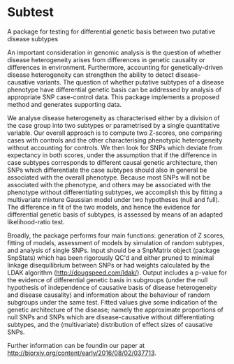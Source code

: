 Subtest
=========

A package for testing for differential genetic basis between two putative disease subtypes

An important consideration in genomic analysis is the question of whether disease heterogeneity arises from differences in genetic causality or differences in environment. Furthermore, accounting for genetically-driven disease heterogeneity can strengthen the ability to detect disease-causative variants. The question of whether putative subtypes of a disease phenotype have differential genetic basis can be addressed by analysis of appropriate SNP case-control data. This package implements a proposed method and generates supporting data.

We analyse disease heterogeneity as characterised either by a division of the case group into two subtypes or parametrised by a single quantitative variable. Our overall approach is to compute two Z-scores, one comparing cases with controls and the other characterising phenotypic heterogeneity without accounting for controls. We then look for SNPs which deviate from expectancy in both scores, under the assumption that if the difference in case subtypes corresponds to different causal genetic architecture, then SNPs which differentiate the case subtypes should also in general be associated with the overall phenotype. Because most SNPs will not be associated with the phenotype, and others may be associated with the phenotype without differentiating subtypes, we accomplish this by fitting a multivariate mixture Gaussian model under two hypotheses (null and full). The difference in fit of the two models, and hence the evidence for differential genetic basis of subtypes, is assessed by means of an adapted likelihood-ratio test.

Broadly, the package performs four main functions: generation of Z scores, fitting of models, assessment of models by simulation of random subtypes, and analysis of single SNPs. Input should be a SnpMatrix object (package SnpStats) which has been rigorously QC'd and either pruned to minimal linkage disequilibrium between SNPs or had weights calculated by the LDAK algorithm (http://dougspeed.com/ldak/). Output includes a p-value for the evidence of differential genetic basis in subgroups (under the null hypothesis of independence of causative basis of disease heterogeneity and disease causality) and information about the behaviour of random subgroups under the same test. Fitted values give some indication of the genetic architecture of the disease; namely the approximate proportions of null SNPs and SNPs which are disease-causative without differentiating subtypes, and the (multivariate) distribution of effect sizes of causative SNPs.

Further information can be foundin our paper at http://biorxiv.org/content/early/2016/08/02/037713.
